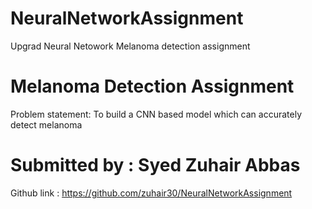 # NeuralNetworkAssignment
Upgrad Neural Netowork Melanoma detection assignment
# Melanoma Detection Assignment
Problem statement: To build a CNN based model which can accurately detect melanoma

# Submitted by : Syed Zuhair Abbas 

Github link : https://github.com/zuhair30/NeuralNetworkAssignment


